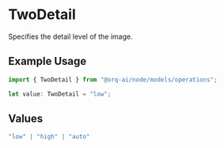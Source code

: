 # TwoDetail

Specifies the detail level of the image.

## Example Usage

```typescript
import { TwoDetail } from "@orq-ai/node/models/operations";

let value: TwoDetail = "low";
```

## Values

```typescript
"low" | "high" | "auto"
```